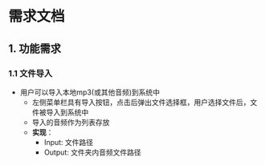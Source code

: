 # 需求文档

## 1. 功能需求

### 1.1 文件导入
- 用户可以导入本地mp3(或其他音频)到系统中
  - 左侧菜单栏具有导入按钮，点击后弹出文件选择框，用户选择文件后，文件被导入到系统中
  - 导入的音频作为列表存放
  - **实现**：
    - Input: 文件路径
    - Output: 文件夹内音频文件路径